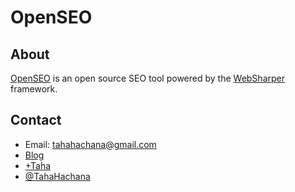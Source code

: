 OpenSEO
=======

About
-----

[OpenSEO](http://openseo.apphb.com/) is an open source SEO tool powered by the [WebSharper](http://www.websharper.com/ "WebSharper") framework.

Contact
-------

* Email: tahahachana@gmail.com
* [Blog](http://fsharp-code.blogspot.com/)
* [+Taha](https://plus.google.com/103826666258148033768/ "Google+")
* [@TahaHachana](https://twitter.com/TahaHachana/ "Twitter")